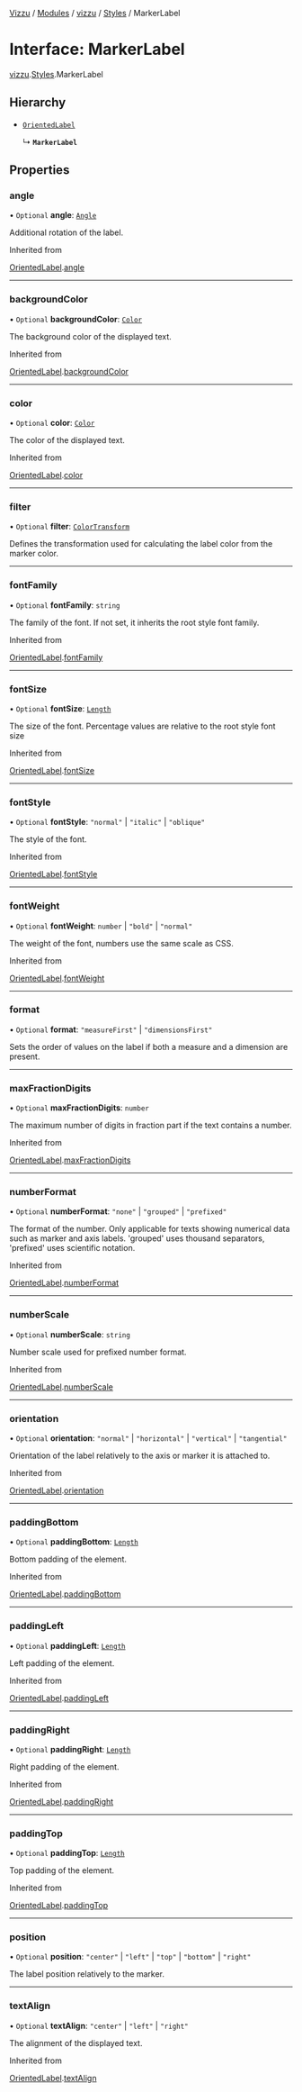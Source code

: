 [Vizzu](../README.md) / [Modules](../modules.md) / [vizzu](../modules/vizzu.md)
/ [Styles](../modules/vizzu.Styles.md) / MarkerLabel

# Interface: MarkerLabel

[vizzu](../modules/vizzu.md).[Styles](../modules/vizzu.Styles.md).MarkerLabel

## Hierarchy

- [`OrientedLabel`](vizzu.Styles.OrientedLabel.md)

  ↳ **`MarkerLabel`**

## Properties

### angle

• `Optional` **angle**: [`Angle`](../modules/vizzu.Styles.md#angle)

Additional rotation of the label.

Inherited from

[OrientedLabel](vizzu.Styles.OrientedLabel.md).[angle](vizzu.Styles.OrientedLabel.md#angle)

______________________________________________________________________

### backgroundColor

• `Optional` **backgroundColor**: [`Color`](../modules/vizzu.Styles.md#color)

The background color of the displayed text.

Inherited from

[OrientedLabel](vizzu.Styles.OrientedLabel.md).[backgroundColor](vizzu.Styles.OrientedLabel.md#backgroundcolor)

______________________________________________________________________

### color

• `Optional` **color**: [`Color`](../modules/vizzu.Styles.md#color)

The color of the displayed text.

Inherited from

[OrientedLabel](vizzu.Styles.OrientedLabel.md).[color](vizzu.Styles.OrientedLabel.md#color)

______________________________________________________________________

### filter

• `Optional` **filter**:
[`ColorTransform`](../modules/vizzu.Styles.md#colortransform)

Defines the transformation used for calculating the label color from the marker
color.

______________________________________________________________________

### fontFamily

• `Optional` **fontFamily**: `string`

The family of the font. If not set, it inherits the root style font family.

Inherited from

[OrientedLabel](vizzu.Styles.OrientedLabel.md).[fontFamily](vizzu.Styles.OrientedLabel.md#fontfamily)

______________________________________________________________________

### fontSize

• `Optional` **fontSize**: [`Length`](../modules/vizzu.Styles.md#length)

The size of the font. Percentage values are relative to the root style font size

Inherited from

[OrientedLabel](vizzu.Styles.OrientedLabel.md).[fontSize](vizzu.Styles.OrientedLabel.md#fontsize)

______________________________________________________________________

### fontStyle

• `Optional` **fontStyle**: `"normal"` | `"italic"` | `"oblique"`

The style of the font.

Inherited from

[OrientedLabel](vizzu.Styles.OrientedLabel.md).[fontStyle](vizzu.Styles.OrientedLabel.md#fontstyle)

______________________________________________________________________

### fontWeight

• `Optional` **fontWeight**: `number` | `"bold"` | `"normal"`

The weight of the font, numbers use the same scale as CSS.

Inherited from

[OrientedLabel](vizzu.Styles.OrientedLabel.md).[fontWeight](vizzu.Styles.OrientedLabel.md#fontweight)

______________________________________________________________________

### format

• `Optional` **format**: `"measureFirst"` | `"dimensionsFirst"`

Sets the order of values on the label if both a measure and a dimension are
present.

______________________________________________________________________

### maxFractionDigits

• `Optional` **maxFractionDigits**: `number`

The maximum number of digits in fraction part if the text contains a number.

Inherited from

[OrientedLabel](vizzu.Styles.OrientedLabel.md).[maxFractionDigits](vizzu.Styles.OrientedLabel.md#maxfractiondigits)

______________________________________________________________________

### numberFormat

• `Optional` **numberFormat**: `"none"` | `"grouped"` | `"prefixed"`

The format of the number. Only applicable for texts showing numerical data such
as marker and axis labels. 'grouped' uses thousand separators, 'prefixed' uses
scientific notation.

Inherited from

[OrientedLabel](vizzu.Styles.OrientedLabel.md).[numberFormat](vizzu.Styles.OrientedLabel.md#numberformat)

______________________________________________________________________

### numberScale

• `Optional` **numberScale**: `string`

Number scale used for prefixed number format.

Inherited from

[OrientedLabel](vizzu.Styles.OrientedLabel.md).[numberScale](vizzu.Styles.OrientedLabel.md#numberscale)

______________________________________________________________________

### orientation

• `Optional` **orientation**: `"normal"` | `"horizontal"` | `"vertical"` |
`"tangential"`

Orientation of the label relatively to the axis or marker it is attached to.

Inherited from

[OrientedLabel](vizzu.Styles.OrientedLabel.md).[orientation](vizzu.Styles.OrientedLabel.md#orientation)

______________________________________________________________________

### paddingBottom

• `Optional` **paddingBottom**: [`Length`](../modules/vizzu.Styles.md#length)

Bottom padding of the element.

Inherited from

[OrientedLabel](vizzu.Styles.OrientedLabel.md).[paddingBottom](vizzu.Styles.OrientedLabel.md#paddingbottom)

______________________________________________________________________

### paddingLeft

• `Optional` **paddingLeft**: [`Length`](../modules/vizzu.Styles.md#length)

Left padding of the element.

Inherited from

[OrientedLabel](vizzu.Styles.OrientedLabel.md).[paddingLeft](vizzu.Styles.OrientedLabel.md#paddingleft)

______________________________________________________________________

### paddingRight

• `Optional` **paddingRight**: [`Length`](../modules/vizzu.Styles.md#length)

Right padding of the element.

Inherited from

[OrientedLabel](vizzu.Styles.OrientedLabel.md).[paddingRight](vizzu.Styles.OrientedLabel.md#paddingright)

______________________________________________________________________

### paddingTop

• `Optional` **paddingTop**: [`Length`](../modules/vizzu.Styles.md#length)

Top padding of the element.

Inherited from

[OrientedLabel](vizzu.Styles.OrientedLabel.md).[paddingTop](vizzu.Styles.OrientedLabel.md#paddingtop)

______________________________________________________________________

### position

• `Optional` **position**: `"center"` | `"left"` | `"top"` | `"bottom"` |
`"right"`

The label position relatively to the marker.

______________________________________________________________________

### textAlign

• `Optional` **textAlign**: `"center"` | `"left"` | `"right"`

The alignment of the displayed text.

Inherited from

[OrientedLabel](vizzu.Styles.OrientedLabel.md).[textAlign](vizzu.Styles.OrientedLabel.md#textalign)
